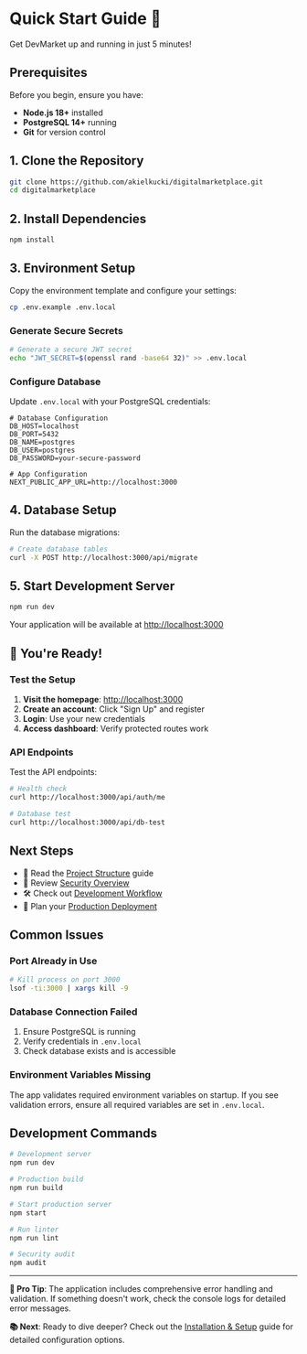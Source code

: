 # Quick Start Guide 🚀

Get DevMarket up and running in just 5 minutes!

## Prerequisites

Before you begin, ensure you have:
- **Node.js 18+** installed
- **PostgreSQL 14+** running
- **Git** for version control

## 1. Clone the Repository

```bash
git clone https://github.com/akielkucki/digitalmarketplace.git
cd digitalmarketplace
```

## 2. Install Dependencies

```bash
npm install
```

## 3. Environment Setup

Copy the environment template and configure your settings:

```bash
cp .env.example .env.local
```

### Generate Secure Secrets

```bash
# Generate a secure JWT secret
echo "JWT_SECRET=$(openssl rand -base64 32)" >> .env.local
```

### Configure Database

Update `.env.local` with your PostgreSQL credentials:

```env
# Database Configuration
DB_HOST=localhost
DB_PORT=5432
DB_NAME=postgres
DB_USER=postgres
DB_PASSWORD=your-secure-password

# App Configuration
NEXT_PUBLIC_APP_URL=http://localhost:3000
```

## 4. Database Setup

Run the database migrations:

```bash
# Create database tables
curl -X POST http://localhost:3000/api/migrate
```

## 5. Start Development Server

```bash
npm run dev
```

Your application will be available at [http://localhost:3000](http://localhost:3000)

## 🎉 You're Ready!

### Test the Setup

1. **Visit the homepage**: [http://localhost:3000](http://localhost:3000)
2. **Create an account**: Click "Sign Up" and register
3. **Login**: Use your new credentials
4. **Access dashboard**: Verify protected routes work

### API Endpoints

Test the API endpoints:

```bash
# Health check
curl http://localhost:3000/api/auth/me

# Database test
curl http://localhost:3000/api/db-test
```

## Next Steps

- 📖 Read the [Project Structure](Project-Structure) guide
- 🔐 Review [Security Overview](Security-Overview)
- 🛠️ Check out [Development Workflow](Development-Workflow)
- 🚀 Plan your [Production Deployment](Production-Deployment)

## Common Issues

### Port Already in Use
```bash
# Kill process on port 3000
lsof -ti:3000 | xargs kill -9
```

### Database Connection Failed
1. Ensure PostgreSQL is running
2. Verify credentials in `.env.local`
3. Check database exists and is accessible

### Environment Variables Missing
The app validates required environment variables on startup. If you see validation errors, ensure all required variables are set in `.env.local`.

## Development Commands

```bash
# Development server
npm run dev

# Production build
npm run build

# Start production server
npm start

# Run linter
npm run lint

# Security audit
npm audit
```

---

**🎯 Pro Tip**: The application includes comprehensive error handling and validation. If something doesn't work, check the console logs for detailed error messages.

**📚 Next**: Ready to dive deeper? Check out the [Installation & Setup](Installation-&-Setup) guide for detailed configuration options.
